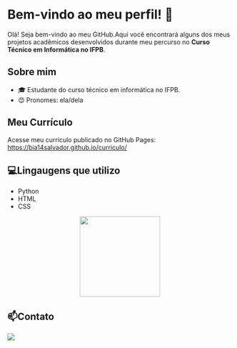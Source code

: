 # Bem-vindo ao meu perfil! 👋 

Olá! Seja bem-vindo ao meu GitHub.Aqui você encontrará alguns dos meus projetos acadêmicos desenvolvidos durante meu percurso no **Curso Técnico em Informática no IFPB**.


## Sobre mim
- 🎓 Estudante do curso técnico em informática no IFPB.
- 😊 Pronomes: ela/dela

## Meu Currículo
Acesse meu currículo publicado no GitHub Pages: https://bia14salvador.github.io/curriculo/

## 💻Lingaugens que utilizo

- Python
- HTML
- CSS
  


<div align="center">
  <img height="180em" src="https://github-readme-stats.vercel.app/api?username=bia14salvador&show_icons=true&theme=dracula&include_all_commits=true&count_private=true"/>
</div>


## 📫Contato
<div>
  <a href="mailto:salvadorbianca02@gmail.com" target="_blank"><img src="https://img.shields.io/badge/Gmail-D14836?style=for-the-badge&logo=gmail&logoColor=white" target="_blank"></a>
</div>
